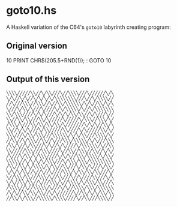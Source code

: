 # goto10.hs

A Haskell variation of the C64's `goto10` labyrinth creating program:

## Original version

  10 PRINT CHR$(205.5+RND(1)); : GOTO 10

## Output of this version

```
╲╲╲╲╱╱╱╱╱╲╲╱╱╲╱╲╲╱╱╱╲╱╱╲╲╲╲╱╱╱╲╱╱╱╱╱╱╲╱╲
╲╱╲╱╱╲╱╲╱╱╲╱╲╱╲╱╲╱╲╲╲╲╲╲╲╲╱╱╱╲╱╱╲╱╲╲╲╲╱╱
╱╱╲╱╱╱╲╲╲╱╱╲╲╲╱╱╲╱╱╲╲╱╲╲╲╲╲╲╱╲╱╲╱╱╲╲╱╲╱╲
╲╱╱╱╲╱╲╲╱╲╱╱╱╲╱╱╱╱╲╱╲╱╲╲╲╲╲╱╲╱╱╲╱╲╲╲╲╲╲╲
╲╲╱╲╲╲╱╱╱╱╲╱╲╱╲╱╱╱╲╱╲╱╲╱╲╲╱╲╲╱╱╲╱╲╱╱╱╲╱╱
╲╲╱╱╲╲╱╲╲╱╱╱╲╲╱╲╱╱╱╱╱╲╱╱╱╱╱╲╱╲╲╲╱╱╲╲╲╱╲╱
╱╲╲╲╱╲╱╱╱╲╲╱╲╲╱╲╲╱╲╲╱╲╱╱╱╱╱╱╱╲╱╲╱╲╱╱╲╲╱╲
╲╲╱╱╲╱╲╱╲╱╱╱╲╱╲╲╱╱╱╱╱╲╲╱╱╱╱╲╱╲╱╱╱╱╱╲╲╱╲╱
╲╲╲╱╱╱╲╱╲╲╱╲╲╲╱╱╱╲╲╲╲╲╲╱╲╱╲╱╲╲╱╱╱╲╲╲╲╱╲╱
╱╱╲╲╱╱╲╱╲╲╲╱╱╲╲╱╱╲╱╱╱╲╲╲╱╲╲╲╲╲╱╲╱╲╱╱╱╲╲╲
╱╲╲╱╲╱╱╲╱╲╲╱╱╱╲╱╲╱╱╲╱╲╱╱╱╱╲╱╲╲╲╲╲╲╱╲╱╱╲╲
╲╲╱╱╱╱╱╲╲╲╱╱╱╲╲╲╱╱╱╱╲╱╱╲╲╱╱╲╲╲╱╱╲╲╱╱╲╱╲╱
╱╲╱╱╱╲╱╲╲╱╲╱╲╲╲╱╱╱╱╲╱╲╱╲╱╱╲╲╲╱╲╲╲╲╱╲╱╲╲╱
╲╲╲╲╲╱╱╲╱╲╱╲╱╲╱╲╲╲╱╱╱╲╱╲╲╲╱╲╲╲╱╲╲╲╲╲╲╲╲╲
╱╲╲╱╱╲╲╱╲╱╲╲╲╲╱╲╱╲╲╱╱╲╲╱╱╱╲╱╲╲╱╲╱╱╱╲╱╲╲╱
╲╱╲╱╲╱╲╲╱╱╲╱╱╲╱╱╲╱╱╱╱╲╲╲╱╲╱╲╲╱╲╲╱╲╲╱╱╱╲╱
╲╱╱╲╲╲╱╲╲╱╱╱╲╲╲╱╲╱╱╲╲╱╱╱╲╱╱╲╱╱╱╱╲╲╱╱╱╲╱╲
╲╱╲╱╱╲╲╱╲╲╱╱╲╱╱╱╲╲╲╱╲╱╱╲╲╲╲╱╲╱╲╲╲╱╲╲╱╱╱╲
╱╲╲╲╲╱╱╲╱╱╲╲╲╲╲╱╲╱╱╱╲╱╲╱╱╲╲╲╲╱╲╲╲╱╲╲╲╲╲╲
╱╲╱╲╱╱╲╲╱╲╲╱╲╲╱╱╲╱╲╱╱╱╱╱╱╲╱╱╲╲╱╲╱╲╱╲╲╱╲╲
╱╱╲╲╱╲╱╲╲╲╱╱╲╲╲╲╲╱╲╲╲╲╱╱╱╱╲╱╱╲╲╱╱╱╲╲╲╲╱╱
```

